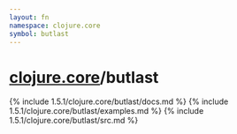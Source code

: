 ```yaml
---
layout: fn
namespace: clojure.core
symbol: butlast
---
```


# [clojure.core](../)/butlast

{% include 1.5.1/clojure.core/butlast/docs.md %}
{% include 1.5.1/clojure.core/butlast/examples.md %}
{% include 1.5.1/clojure.core/butlast/src.md %}

